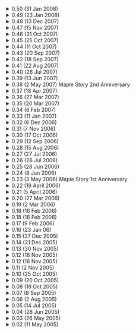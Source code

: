 <details>
     <summary>
            0.50 (31 Jan 2008)
     </summary>
 
     - Bug fix

</details>

<details>
     <summary>
            0.49 (23 Jan 2008)
     </summary>
 
     - Final Job Advancement
     - Leafre
     - Mounts
     - Legendary Spirit Skill
     - Monster Name/HP Bar
     - World Maps
     - Party Leader Change
     - Quest Alarm Funchtion
     - Buff/Skill Icon Timer

</details>

<details>
     <summary>
            0.48 (13 Dec 2007)
     </summary>
 
     - Christmas Event

</details>

<details>
     <summary>
            0.47 (15 Nov 2007)
     </summary>
 
     - Thanksgiving event

</details>

<details>
     <summary>
            0.46 (31 Oct 2007)
     </summary>
 
     - Bugfix

</details>

<details>
     <summary>
            0.45 (25 Oct 2007)
     </summary>
 
     - Bugfix

</details>

<details>
     <summary>
            0.44 (11 Oct 2007)
     </summary>
 
     - New World - Kradia
     - Prendergast Mansion

</details>

<details>
     <summary>
            0.43 (20 Sep 2007)
     </summary>
 
     - Bugfix patch

</details>

<details>
     <summary>
            0.42 (18 Sep 2007)
     </summary>
 
     - Henesys Party Quest
     - Ludi Maze Party Quest

</details>

<details>
     <summary>
            0.41 (22 Aug 2007)
     </summary>
 
     - Mu Lung/Herb Town
     - Pine Forest
     - World Map Expansion (Himes added)

</details>

<details>
     <summary>
            0.40 (26 Jul 2007)
     </summary>
 
     - New Leaf City

</details>

<details>
     <summary>
            0.39 (13 Jun 2007)
     </summary>
 
     - Amoria Party Quest
     - Mushroom Shrine

</details>

<details>
     <summary>
            0.38 (2 May 2007) Maple Story 2nd Anniversary
     </summary>
 
     - Birthday event

</details>

<details>
     <summary>
            0.37 (18 Apr 2007)
     </summary>
 
     - Removal of ch20
     - Korean Folk Town

</details>

<details>
     <summary>
            0.36 (27 Mar 2007)
     </summary>
 
     - Bug fix

</details>

<details>
     <summary>
            0.35 (20 Mar 2007)
     </summary>
 
     - New World - Mardia
     - Orbis Party Quest
     - Pet window updated
     - Quest Helper
     - Maple Signs Active
     - Zakum Squad
     - 100 member guilds
     - Easter event

</details>

<details>
     <summary>
            0.34 (6 Feb 2007)
     </summary>
 
     - Guild Quest
     - Valentine's Day Event
     - Lunar New Year's Event

</details>

<details>
     <summary>
            0.33 (11 Jan 2007)
     </summary>
 
     - Amoria Dungeon

</details>

<details>
     <summary>
            0.32 (6 Dec 2006)
     </summary>
 
     - Amoria
     - Christmas and New Years events

</details>

<details>
     <summary>
            0.31 (7 Nov 2006)
     </summary>
 
     - Thanksgiving event

</details>

<details>
     <summary>
            0.30 (17 Oct 2006)
     </summary>
 
     - Halloween event

</details>

<details>
     <summary>
            0.29 (12 Sep 2006)
     </summary>
 
     - New World - Bellocan
     - Papulatus

</details>

<details>
     <summary>
            0.28 (15 Aug 2006)
     </summary>
 
     - Deep Sea Gorge
     - Pianus

</details>

<details>
     <summary>
            0.27 (27 Jul 2006)
     </summary>
 
     - Bug fix

</details>

<details>
     <summary>
            0.26 (26 Jul 2006)
     </summary>
 
     - Beginner Skills
     - Aqua Road
     - Relaxer (chair)

</details>

<details>
     <summary>
            0.25 (28 Jun 2006)
     </summary>
 
     - Independence Day Event

</details>

<details>
     <summary>
            0.24 (8 Jun 2006)
     </summary>
 
     - Omega Sector

</details>

<details>
     <summary>
            0.23 (3 May 2006) Maple Story 1st Anniversary
     </summary>
 
     - Zakum
     - Birthday event

</details>

<details>
     <summary>
            0.22 (18 April 2006)
     </summary>
 
     - Bug fix

</details>

<details>
     <summary>
            0.21 (5 April 2006)
     </summary>
 
     - Easter event

</details>

<details>
     <summary>
            0.20 (27 Mar 2006)
     </summary>
 
     - Bug fix
     
</details>

<details>
     <summary>
            0.19 (2 Mar 2006)
     </summary>
 
     - Ludibrium
     
</details>

<details>
     <summary>
            0.18 (16 Feb 2006)
     </summary>
 
     - New World - Khaini
     - End of Valentine's Day event
     
</details>

<details>
     <summary>
            0.18 (16 Feb 2006)
     </summary>
 
     - New World - Khaini
     - End of Valentine's Day event
     
</details>

<details>
     <summary>
            0.17 (9 Feb 2006)
     </summary>
 
     - PIN reset
     - Valentine's Day
     
</details>

<details>
     <summary>
            0.16 (23 Jan 06)
     </summary>
 
     - Level 80/90/100 equips
     - Guild
     - Lunar New Year
     
</details>

<details>
     <summary>
            0.15 (27 Dec 2005)
     </summary>
 
     - Bug fix
     
</details>

<details>
     <summary>
            0.14 (21 Dec 2005)
     </summary>
 
     - End of thanksgiving event
     
</details>

<details>
     <summary>
            0.13 (30 Nov 2005)
     </summary>
 
     - New World - Windia
     - Third Job Advancement
     - Level 70 equips
     - Christmas events
     
</details>

<details>
     <summary>
            0.12 (16 Nov 2005)
     </summary>
 
     - Security Pins
     - Thanksgiving event
     
</details>

<details>
     <summary>
            0.12 (16 Nov 2005)
     </summary>
 
     - Security Pins
     - Thanksgiving event
     
</details>

<details>
     <summary>
            0.11 (2 Nov 2005)
     </summary>
 
     - End of Halloween event
     
</details>

<details>
     <summary>
            0.10 (25 Oct 2005)
     </summary>
 
     - Halloween Quest
     
</details>

<details>
     <summary>
            0.09 (20 Oct 2005)
     </summary>
 
     - Bugfix

</details>

<details>
     <summary>
            0.08 (18 Oct 2005)
     </summary>
 
     - Improved version
     - Critical Numbers Showing (Purple Numbers)
     - Cash Shop Button Working
     - Game Guard Introduced
     - Nexon first appearance

</details>

<details>
     <summary>
            0.07 (8 Sep 2005)
     </summary>
 
     - New World - Broa
     - Cody and the Theme Park quest

</details>

<details>
     <summary>
            0.06 (2 Aug 2005)
     </summary>
 
     - Mini games

</details>

<details>
     <summary>
            0.05 (14 Jul 2005)
     </summary>
 
     - Summer Items
     - GM Events
     
</details>

<details>
     <summary>
            0.04 (28 Jun 2005)
     </summary>

     - Complete Version
     
</details>

<details>
     <summary>
           0.03 (26 May 2005)
     </summary>
     
     - Bugfix
     
</details>

<details>
     <summary>
           0.02 (11 May 2005)
     </summary>
     
     - Official open patch
     
</details>

